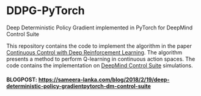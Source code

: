 # DDPG-PyTorch
Deep Deterministic Policy Gradient implemented in PyTorch for DeepMind Control Suite

This repository contains the code to implement the algorithm in the paper [Continuous Control with Deep Reinforcement Learning](https://arxiv.org/pdf/1509.02971.pdf).
The algorithm presents a method to perform Q-learning in continuous action spaces. The code contains the implementation on
[DeepMind Control Suite](https://github.com/deepmind/dm_control) simulations.

#### BLOGPOST: https://sameera-lanka.com/blog/2018/2/19/deep-deterministic-policy-gradientpytorch-dm-control-suite
